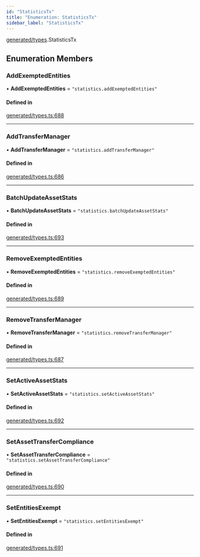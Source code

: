 ```yaml
---
id: "StatisticsTx"
title: "Enumeration: StatisticsTx"
sidebar_label: "StatisticsTx"
---
```


[generated/types](../../../../modules/Generated/Types/Types.md).StatisticsTx

## Enumeration Members

### AddExemptedEntities

• **AddExemptedEntities** = ``"statistics.addExemptedEntities"``

#### Defined in

[generated/types.ts:688](https://github.com/PolymeshAssociation/polymesh-sdk/blob/adcc38781/src/generated/types.ts#L688)

___

### AddTransferManager

• **AddTransferManager** = ``"statistics.addTransferManager"``

#### Defined in

[generated/types.ts:686](https://github.com/PolymeshAssociation/polymesh-sdk/blob/adcc38781/src/generated/types.ts#L686)

___

### BatchUpdateAssetStats

• **BatchUpdateAssetStats** = ``"statistics.batchUpdateAssetStats"``

#### Defined in

[generated/types.ts:693](https://github.com/PolymeshAssociation/polymesh-sdk/blob/adcc38781/src/generated/types.ts#L693)

___

### RemoveExemptedEntities

• **RemoveExemptedEntities** = ``"statistics.removeExemptedEntities"``

#### Defined in

[generated/types.ts:689](https://github.com/PolymeshAssociation/polymesh-sdk/blob/adcc38781/src/generated/types.ts#L689)

___

### RemoveTransferManager

• **RemoveTransferManager** = ``"statistics.removeTransferManager"``

#### Defined in

[generated/types.ts:687](https://github.com/PolymeshAssociation/polymesh-sdk/blob/adcc38781/src/generated/types.ts#L687)

___

### SetActiveAssetStats

• **SetActiveAssetStats** = ``"statistics.setActiveAssetStats"``

#### Defined in

[generated/types.ts:692](https://github.com/PolymeshAssociation/polymesh-sdk/blob/adcc38781/src/generated/types.ts#L692)

___

### SetAssetTransferCompliance

• **SetAssetTransferCompliance** = ``"statistics.setAssetTransferCompliance"``

#### Defined in

[generated/types.ts:690](https://github.com/PolymeshAssociation/polymesh-sdk/blob/adcc38781/src/generated/types.ts#L690)

___

### SetEntitiesExempt

• **SetEntitiesExempt** = ``"statistics.setEntitiesExempt"``

#### Defined in

[generated/types.ts:691](https://github.com/PolymeshAssociation/polymesh-sdk/blob/adcc38781/src/generated/types.ts#L691)

